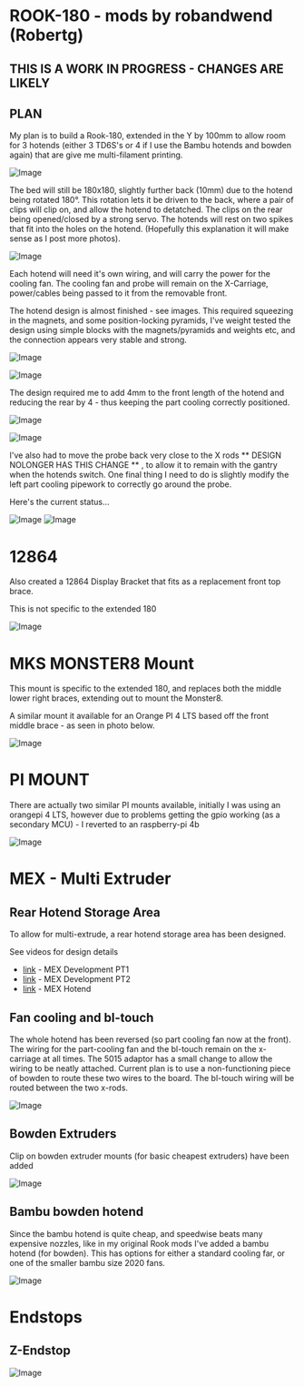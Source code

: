 # ROOK-180 - mods by robandwend (Robertg)

## THIS IS A WORK IN PROGRESS - CHANGES ARE LIKELY

## PLAN

My plan is to build a Rook-180, extended in the Y by 100mm to allow room for 3 hotends (either 3 TD6S's or 4 if I use the Bambu hotends and bowden again) that are give me multi-filament printing.

![Image](./Photos/Extended100.JPG)


The bed will still be 180x180, slightly further back (10mm) due to the hotend being rotated 180°. This rotation lets it be driven to the back, where a pair of clips will clip on, and allow the hotend to detatched. The clips on the rear being opened/closed by a strong servo. The hotends will rest on two spikes that fit into the holes on the hotend. (Hopefully this explanation it will make sense as I post more photos). 

![Image](./Photos/Extended100B.JPG)

Each hotend will need it's own wiring, and will carry the power for the cooling fan. The cooling fan and probe will remain on the X-Carriage, power/cables being passed to it from the removable front.

The hotend design is almost finished - see images. This required squeezing in the magnets, and some position-locking pyramids, I've weight tested the design using simple blocks with the magnets/pyramids and weights etc, and the connection appears very stable and strong. 


![Image](./Photos/Hotend3.jpg)

![Image](./Photos/Hotend4.jpg)


The design required me to add 4mm to the front length of the hotend and reducing the rear by 4 - thus keeping the part cooling correctly positioned.

![Image](./Photos/Hotend.JPG)

![Image](./Photos/Hotend2.JPG)

I've also had to move the probe back very close to the X rods ** DESIGN NOLONGER HAS THIS CHANGE ** , to allow it to remain with the gantry when the hotends switch. One final thing I need to do is slightly modify the left part cooling pipework to correctly go around the probe.

Here's the current status...

![Image](./Photos/Base.JPG)
![Image](./Photos/Base2.JPG)

# 12864

Also created a 12864 Display Bracket that fits as a replacement front top brace.

This is not specific to the extended 180

![Image](./12864DisplayFront/IMG_2811.jpg)


# MKS MONSTER8 Mount

This mount is specific to the extended 180, and replaces both the middle lower right braces, extending out to mount the Monster8.

A similar mount it available for an Orange PI 4 LTS based off the front middle brace - as seen in photo below.

![Image](./12864DisplayFront/IMG_2812.jpg)


# PI MOUNT

There are actually two similar PI mounts available, initially I was using an orangepi 4 LTS, however due to problems getting the gpio working (as a secondary MCU) - I reverted to an raspberry-pi 4b 

![Image](./photos/bracewithraspberrypi.jpg)

# MEX - Multi Extruder

## Rear Hotend Storage Area 

To allow for multi-extrude, a rear hotend storage area has been designed.

See videos for design details
* [link](https://www.youtube.com/watch?v=4AOfrqeOWYA) - MEX Development PT1
* [link](https://youtu.be/aWfg_-3LOak) - MEX Development PT2
* [link](https://youtube.com/shorts/aSd3smGOrIA) - MEX Hotend

## Fan cooling and bl-touch

The whole hotend has been reversed (so part cooling fan now at the front). The wiring for the part-cooling fan and the bl-touch remain on the x-carriage at all times. The 5015 adaptor has a small change to allow the wiring to be neatly attached. Current plan is to use a non-functioning piece of bowden to route these two wires to the board. The bl-touch wiring will be routed between the two x-rods.

![Image](./Photos/5015Adaptor_with_wire_mount_mount.jpg)

## Bowden Extruders

Clip on bowden extruder mounts (for basic cheapest extruders) have been added

![Image](./Photos/rearstorage.jpg)

## Bambu bowden hotend

Since the bambu hotend is quite cheap, and speedwise beats many expensive nozzles, like in my original Rook mods I've added a bambu hotend (for bowden). This has options for either a standard cooling far, or one of the smaller bambu size 2020 fans.

![Image](./Photos/bambuhotend.jpg)

# Endstops
## Z-Endstop

![Image](./Photos/z-endstop.jpg)
